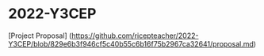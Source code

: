 # 2022-Y3CEP

[Project Proposal] (https://github.com/ricepteacher/2022-Y3CEP/blob/829e6b3f946cf5c40b55c6b16f75b2967ca32641/proposal.md)

